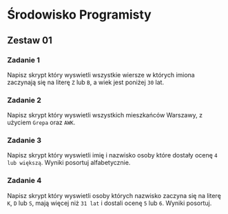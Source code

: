 # Środowisko Programisty

## Zestaw 01

### Zadanie 1

Napisz skrypt który wyswietli wszystkie wiersze w których imiona zaczynają się na literę ```Z``` lub ```B```, a wiek jest poniżej ```30``` lat.

### Zadanie 2

Napisz skrypt który wyswietli wszystkich mieszkańców Warszawy, z użyciem ```Grepa``` oraz ```AWK```.

### Zadanie 3

Napisz skrypt który wyswietli imię i nazwisko osoby które dostały ocenę ```4 lub większą```. Wyniki posortuj alfabetycznie.

### Zadanie 4

Napisz skrypt który wyswietli osoby których nazwisko zaczyna się na literę ```K```, ```D``` lub ```S```, mają więcej niż ```31 lat``` i dostali ocenę ```5``` lub ```6```. Wyniki posortuj.
